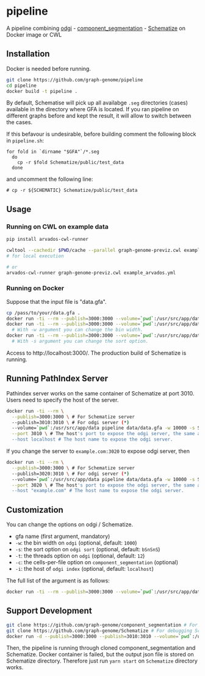 # pipeline

A pipeline combining [odgi](https://github.com/vgteam/odgi) - [component_segmentation](https://github.com/graph-genome/component_segmentation) - [Schematize](https://github.com/graph-genome/Schematize) on Docker image or CWL

## Installation

Docker is needed before running.

```bash
git clone https://github.com/graph-genome/pipeline
cd pipeline
docker build -t pipeline .
```

By default, Schematise will pick up all availabge `.seg` directories (cases) available in the directory where GFA is located. If you ran pipeline on different graphs before and kept the result, it will allow to switch between the cases.

If this befavour is undesirable, before building comment the following block in `pipeline.sh`:
```
for fold in `dirname "$GFA"`/*.seg
  do
    cp -r $fold Schematize/public/test_data
  done
```
and uncomment the following line:
```
# cp -r ${SCHEMATIC} Schematize/public/test_data
```

## Usage

### Running on CWL on example data

```bash
pip install arvados-cwl-runner

cwltool --cachedir $PWD/cache --parallel graph-genome-previz.cwl example_plain.yml
# for local execution

# or
arvados-cwl-runner graph-genome-previz.cwl example_arvados.yml
```

### Running on Docker

Suppose that the input file is "data.gfa".

```bash
cp /pass/to/your/data.gfa .
docker run -ti --rm --publish=3000:3000 --volume=`pwd`:/usr/src/app/data pipeline data/data.gfa
docker run -ti --rm --publish=3000:3000 --volume=`pwd`:/usr/src/app/data pipeline data/data.gfa -w 10000 
  # With -w argument you can change the bin width.
docker run -ti --rm --publish=3000:3000 --volume=`pwd`:/usr/src/app/data pipeline data/data.gfa -w 10000 -s Sn
  # With -s argument you can change the sort option.
```

Access to http://localhost:3000/. The production build of Schematize is running.



## Running PathIndex Server

Pathindex server works on the same container of Schematize at port 3010. Users need to specify the host of the server.

```bash
docker run -ti --rm \
  --publish=3000:3000 \ # For Schematize server 
  --publish=3010:3010 \ # For odgi server (*)
  --volume=`pwd`:/usr/src/app/data pipeline data/data.gfa -w 10000 -s Sn \
  --port 3010 \ # The host's port to expose the odgi server, the same as the host port of (*).
  --host localhost # The host name to expose the odgi server.
```

If you change the server to `example.com:3020` to expose odgi server, then

```bash
docker run -ti --rm \
  --publish=3000:3000 \ # For Schematize server
  --publish=3020:3010 \ # For odgi server (*)
  --volume=`pwd`:/usr/src/app/data pipeline data/data.gfa -w 10000 -s Sn \
  --port 3020 \ # The host's port to expose the odgi server, the same as the host port of (*). 
  --host "example.com" # The host name to expose the odgi server.
```

## Customization

You can change the options on odgi / Schematize.

* gfa name (first argument, mandatory)
* `-w`: the bin width on `odgi` (optional, default: `1000`)
* `-s`: the sort option on `odgi sort` (optional, default: `bSnSnS`)
* `-t`: the threads option on `odgi` (optional, default: `12`)
* `-c`: the cells-per-file option on `component_segmentation` (optional)
* `-i`: the host of `odgi index` (optional, default: `localhost`)

The full list of the argument is as follows:

```bash
docker run -ti --rm --publish=3000:3000 --volume=`pwd`:/usr/src/app/data pipeline -h
```

## Support Development

```bash
git clone https://github.com/graph-genome/component_segmentation # For debugging component_segmentation
git clone https://github.com/graph-genome/Schematize # For debugging Schematize
docker run -d --publish=3000:3000 --publish=3010:3010 --volume=`pwd`:/usr/src/app/data --volume=`pwd`/Schematize:/usr/src/app/Schematize --volume=`pwd`/component_segmentation:/usr/src/app/component_segmentation pipeline data/data.gfa -w 1000 -s s -c 10000
```

Then, the pipeline is running through cloned component_segmentation and Schematize. Docker container is failed, but the output json file is stored on Schematize directory. Therefore just run `yarn start` on `Schematize` directory works.
